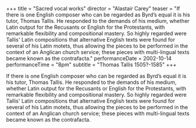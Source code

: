 +++
title = "Sacred vocal works"
director = "Alastair Carey"
teaser = "If there is one English composer who can be regarded as Byrd’s equal it is his tutor, Thomas Tallis. He responded to the demands of his medium, whether Latin output for the Recusants or English for the Protestants, with remarkable flexibility and compositional mastery. So highly regarded were Tallis' Latin compositions that alternative English texts were found for several of his Latin motets, thus allowing the pieces to be performed in the context of an Anglican church service; these pieces with multi-lingual texts became known as the contrafacta."
performanceDate = 2002-10-14
performanceTime = "8pm"
subtitle = "Thomas Tallis 1505?-1585"
+++

If there is one English composer who can be regarded as Byrd’s equal it is his tutor, Thomas Tallis. He responded to the demands of his medium, whether Latin output for the Recusants or English for the Protestants, with remarkable flexibility and compositional mastery. So highly regarded were Tallis' Latin compositions that alternative English texts were found for several of his Latin motets, thus allowing the pieces to be performed in the context of an Anglican church service; these pieces with multi-lingual texts became known as the contrafacta.
